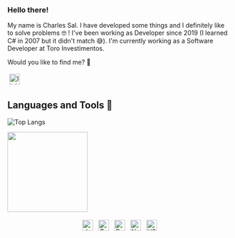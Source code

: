### Hello there!

My name is Charles Sal. I have developed some things and I definitely like to solve problems 🤓 ! I've been working as Developer since 2019 (I learned C# in 2007 but it didn't match 😅). I'm currently working as a Software Developer at Toro Investimentos.

Would you like to find me? 🔎
<p>
<a href="https://linkedin.com/in/charles-sal" target="_blank" rel="noopener noreferrer"> <img src="https://img.shields.io/badge/LinkedIn-0077B5?style=for-the-badge&logo=linkedin&logoColor=white" alt="linkedin" height="24" style="vertical-align:top; margin:4px;"></a>
</p>
   
## Languages and Tools 🧰
![Top Langs](https://github-readme-stats.vercel.app/api/top-langs/?username=cbsalt&theme=dracula&hide=TSQL)

<p><img height="180em" src="https://github-readme-stats.vercel.app/api?username=cbsalt&show_icons=true&hide_border=true&&count_private=true&include_all_commits=true&theme=dracula" /></p>

<p align="center">
<img src="https://img.shields.io/badge/JavaScript-F7DF1E?style=for-the-badge&logo=javascript&logoColor=black" alt="JavaScript" height="24" style="vertical-align:top; margin:4px">
<img src="https://img.shields.io/badge/typescript-%23007ACC.svg?&style=for-the-badge&logo=typescript&logoColor=black" alt="TypeScript" height="24" style="vertical-align:top; margin:4px">
<img src="https://img.shields.io/badge/React-20232A?style=for-the-badge&logo=react&logoColor=61DAFB" alt="React" height="24" style="vertical-align:top; margin:4px">
<img src="https://img.shields.io/badge/Node.js-43853D?style=for-the-badge&logo=node.js&logoColor=white" alt="NodeJS" height="24" style="vertical-align:top; margin:4px">
<img src="https://img.shields.io/badge/Visual_Studio_Code-0078D4?style=for-the-badge&logo=visual%20studio%20code&logoColor=white" alt="VS Code" height="24" style="vertical-align:top; margin:4px">
</p>

<!--
**cbsalt/cbsalt** is a ✨ _special_ ✨ repository because its `README.md` (this file) appears on your GitHub profile.

Here are some ideas to get you started:

- 🔭 I’m currently working on ...
- 🌱 I’m currently learning ...
- 👯 I’m looking to collaborate on ...
- 🤔 I’m looking for help with ...
- 💬 Ask me about ...
- 📫 How to reach me: ...
- 😄 Pronouns: ...
- ⚡ Fun fact: ...
-->

